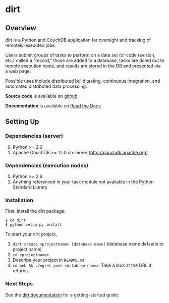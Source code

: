 dirt
====
Overview
--------
dirt is a Python and CouchDB application for oversight and tracking of remotely-executed jobs.

Users submit groups of tasks to perform on a data set (or code revision, etc.) called a "record," those are added to a database, tasks are doled out to remote execution hosts, and results are stored in the DB and presented via a web page.

Possible uses include distributed build testing, continuous integration, and automated distributed data processing.

**Source code** is available on [github](http://github.com/mastbaum/dirt)

**Documentation** is available on [Read the Docs](http://dirt.readthedocs.org)

Setting Up
----------
### Dependencies (server) ###

0. Python >= 2.6
1. Apache CouchDB >= 1.1.0 on server (http://couchdb.apache.org)

### Dependencies (execution nodes) ###

0. Python >= 2.6
1. Anything referenced in your task module not available in the Python Standard Library

### Installation ###

First, install the dirt package:

    $ cd dirt
    $ python setup.py install

To start your dirt project, 

1. `dirt create <projectname> [database name]` (database name defaults to project name)
2. `cd <projectname>`
3. Describe your project in `README.md`
4. `cd web && ./egret push <database name>`. Take a look at the URL it returns.

### Next Steps ###

See the [dirt documentation](http://dirt.readthedocs.org) for a getting-started guide.

